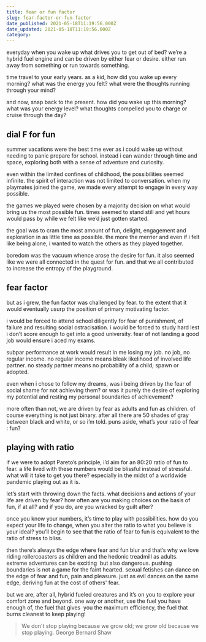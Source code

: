 ```yaml
---
title: fear or fun factor
slug: fear-factor-or-fun-factor
date_published: 2021-05-18T11:19:56.000Z
date_updated: 2021-05-18T11:19:56.000Z
category: 
---
```

everyday when you wake up what drives you to get out of bed? we’re a hybrid fuel engine and can be driven by either fear or desire. either run away from something or run towards something.

time travel to your early years. as a kid, how did you wake up every morning? what was the energy you felt? what were the thoughts running through your mind?

and now, snap back to the present. how did you wake up this morning? what was your energy level? what thoughts compelled you to charge or cruise through the day?

## dial F for fun

summer vacations were the best time ever as i could wake up without needing to panic prepare for school. instead i can wander through time and space, exploring both with a sense of adventure and curiosity.

even within the limited confines of childhood, the possibilities seemed infinite. the spirit of interaction was not limited to conversation. when my playmates joined the game, we made every attempt to engage in every way possible.

the games we played were chosen by a majority decision on what would bring us the most possible fun. times seemed to stand still and yet hours would pass by while we felt like we’d just gotten started.

the goal was to cram the most amount of fun, delight, engagement and exploration in as little time as possible. the more the merrier and even if i felt like being alone, i wanted to watch the others as they played together.

boredom was the vacuum whence arose the desire for fun. it also seemed like we were all connected in the quest for fun. and that we all contributed to increase the entropy of the playground.

## fear factor

but as i grew, the fun factor was challenged by fear. to the extent that it would eventually usurp the position of primary motivating factor.

i would be forced to attend school diligently for fear of punishment, of failure and resulting social ostracisation. i would be forced to study hard lest i don’t score enough to get into a good university. fear of not landing a good job would ensure i aced my exams.

subpar performance at work would result in me losing my job. no job, no regular income. no regular income means bleak likelihood of involved life partner. no steady partner means no probability of a child; spawn or adopted.

even when i chose to follow my dreams, was i being driven by the fear of social shame for not achieving them? or was it purely the desire of exploring my potential and resting my personal boundaries of achievement?

more often than not, we are driven by fear as adults and fun as children. of course everything is not just binary. after all there are 50 shades of gray between black and white, or so i’m told. puns aside, what’s your ratio of fear : fun?

## playing with ratio

if we were to adopt Pareto’s principle, i’d aim for an 80:20 ratio of fun to fear. a life lived with these numbers would be blissful instead of stressful. what will it take to get you there? especially in the midst of a worldwide pandemic playing out as it is.

let’s start with throwing down the facts. what decisions and actions of your life are driven by fear? how often are you making choices on the basis of fun, if at all? and if you do, are you wracked by guilt after?

once you know your numbers, it’s time to play with possibilities. how do you expect your life to change, when you alter the ratio to what you believe is your ideal? you’ll begin to see that the ratio of fear to fun is equivalent to the ratio of stress to bliss.

then there’s always the edge where fear and fun blur and that’s why we love riding rollercoasters as children and the hedonic treadmill as adults. extreme adventures can be exciting  but also dangerous. pushing boundaries is not a game for the faint hearted. sexual fetishes can dance on the edge of fear and fun, pain and pleasure. just as evil dances on the same edge, deriving fun at the cost of others' fear.

but we are, after all, hybrid fueled creatures and it’s on you to explore your comfort zone and beyond. one way or another, use the fuel you have enough of, the fuel that gives  you the maximum efficiency, the fuel that burns cleanest to keep playing!

> We don't stop playing because we grow old; we grow old because we stop playing. George Bernard Shaw
